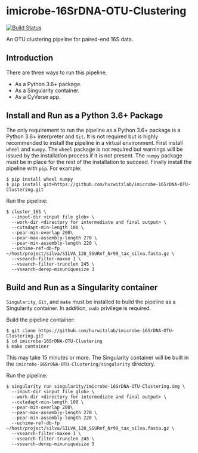 # imicrobe-16SrDNA-OTU-Clustering

[![Build Status](https://travis-ci.org/hurwitzlab/imicrobe-16SrDNA-OTU-Clustering.svg?branch=develop)](https://travis-ci.org/hurwitzlab/imicrobe-16SrDNA-OTU-Clustering)

An OTU clustering pipeline for paired-end 16S data.

## Introduction

There are three ways to run this pipeline.

  + As a Python 3.6+ package.
  + As a Singularity container.
  + As a CyVerse app.

## Install and Run as a Python 3.6+ Package

The only requirement to run the pipeline as a Python 3.6+ package is a Python 3.6+ interpreter and `Git`. It is not required but is highly recommended to install the pipeline in a virtual environment.
First install `wheel` and `numpy`. The `wheel` package is not required but warnings will be issued by the installation process if it is not present. The `numpy` package must be in place for the rest of the installation to succeed. Finally install the pipeline with `pip`. For example:

```
$ pip install wheel numpy
$ pip install git+https://github.com/hurwitzlab/imicrobe-16SrDNA-OTU-Clustering.git
```

Run the pipeline:

```
$ cluster_16S \
  --input-dir <input file glob> \
  --work-dir <directory for intermediate and final output> \
  --cutadapt-min-length 100 \
  --pear-min-overlap 200\
  --pear-max-assembly-length 270 \
  --pear-min-assembly-length 220 \
  --uchime-ref-db-fp ~/host/project/silva/SILVA_128_SSURef_Nr99_tax_silva.fasta.gz \
  --vsearch-filter-maxee 1 \
  --vsearch-filter-trunclen 245 \
  --vsearch-derep-minuniquesize 3
```

## Build and Run as a Singularity container

`Singularity`, `Git`, and `make` must be installed to build the pipeline as a Singularity container.
In addition, `sudo` privilege is required.

Build the pipeline container:

```
$ git clone https://github.com/hurwitzlab/imicrobe-16SrDNA-OTU-Clustering.git
$ cd imicrobe-16SrDNA-OTU-Clustering
$ make container
```
This may take 15 minutes or more. The Singularity container will be built in the `imicrobe-16SrDNA-OTU-Clustering/singularity` directory.

Run the pipeline:

```
$ singularity run singularity/imicrobe-16SrDNA-OTU-Clustering.img \
  --input-dir <input file glob> \
  --work-dir <directory for intermediate and final output> \
  --cutadapt-min-length 100 \
  --pear-min-overlap 200\
  --pear-max-assembly-length 270 \
  --pear-min-assembly-length 220 \
  --uchime-ref-db-fp ~/host/project/silva/SILVA_128_SSURef_Nr99_tax_silva.fasta.gz \
  --vsearch-filter-maxee 1 \
  --vsearch-filter-trunclen 245 \
  --vsearch-derep-minuniquesize 3
```
